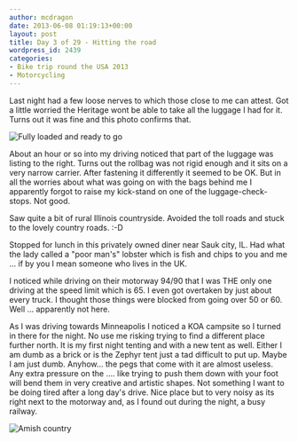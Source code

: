 ```yaml
---
author: mcdragon
date: 2013-06-08 01:19:13+00:00
layout: post
title: Day 3 of 29 - Hitting the road
wordpress_id: 2439
categories:
- Bike trip round the USA 2013
- Motorcycling
---
```


Last night had a few loose nerves to which those close to me can attest. Got a little worried the Heritage wont be able to take all the luggage I had for it. Turns out it was fine and this photo confirms that.

![Fully loaded and ready to go](https://img.mcdowell.si/2013/06/wpid-20130607_0832391-1.jpg "Fully loaded and ready to go. Possibly regretting taking to much stuff")

About an hour or so into my driving noticed that part of the luggage was listing to the right. Turns out the rollbag was not rigid enough and it sits on a very narrow carrier. After fastening it differently it seemed to be OK. But in all the worries about what was going on with the bags behind me I apparently forgot to raise my kick-stand on one of the luggage-check-stops. Not good.

Saw quite a bit of rural Illinois countryside. Avoided the toll roads and stuck to the lovely country roads. :-D

Stopped for lunch in this privately owned diner near Sauk city, IL. Had what the lady called a "poor man's" lobster which is fish and chips to you and me ... if by you I mean someone who lives in the UK.

I noticed while driving on their motorway 94/90 that I was THE only one driving at the speed limit which is 65. I even got overtaken by just about every truck. I thought those things were blocked from going over 50 or 60. Well ... apparently not here.

As I was driving towards Minneapolis I noticed a KOA campsite so I turned in there for the night. No use me risking trying to find a different place further north. It is my first night tenting and with a new tent as well. Either I am dumb as a brick or is the Zephyr tent just a tad difficult to put up.
Maybe I am just dumb. Anyhow... the pegs that come with it are almost useless. Any extra pressure on the .... like trying to push them down with your foot will bend them in very creative and artistic shapes. Not something I want to be doing tired after a long day's drive.
Nice place but to very noisy as its right next to the motorway and, as I found out during the night, a busy railway.

![Amish country](https://img.mcdowell.si/2013/06/wpid-20130607_130849-1.jpg "Amish country")


